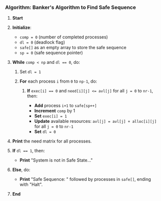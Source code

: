 
### **Algorithm: Banker's Algorithm to Find Safe Sequence**

1. **Start**

2. **Initialize**:

   * `comp = 0` (number of completed processes)
   * `dl = 0` (deadlock flag)
   * `safe[]` as an empty array to store the safe sequence
   * `sp = 0` (safe sequence pointer)

3. **While** `comp < np` and `dl == 0`, do:

   1. Set `dl = 1`
   2. **For** each process `i` from `0` to `np-1`, do:

      1. **If** `exec[i] == 0` and `need[i][j] <= avl[j]` for all `j = 0` to `nr-1`, then:

         * **Add** process `i+1` to `safe[sp++]`
         * **Increment** `comp` by 1
         * **Set** `exec[i] = 1`
         * **Update** available resources:
           `avl[j] = avl[j] + alloc[i][j]` for all `j = 0` to `nr-1`
         * **Set** `dl = 0`

4. **Print** the need matrix for all processes.

5. **If** `dl == 1`, then:

   * **Print** "System is not in Safe State..."

6. **Else**, do:

   * **Print** "Safe Sequence: " followed by processes in `safe[]`, ending with "Halt".

7. **End**
